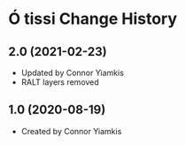 Ó tissi Change History
====================

2.0 (2021-02-23)
----------------
* Updated by Connor Yiamkis
* RALT layers removed

1.0 (2020-08-19)
----------------
* Created by Connor Yiamkis
